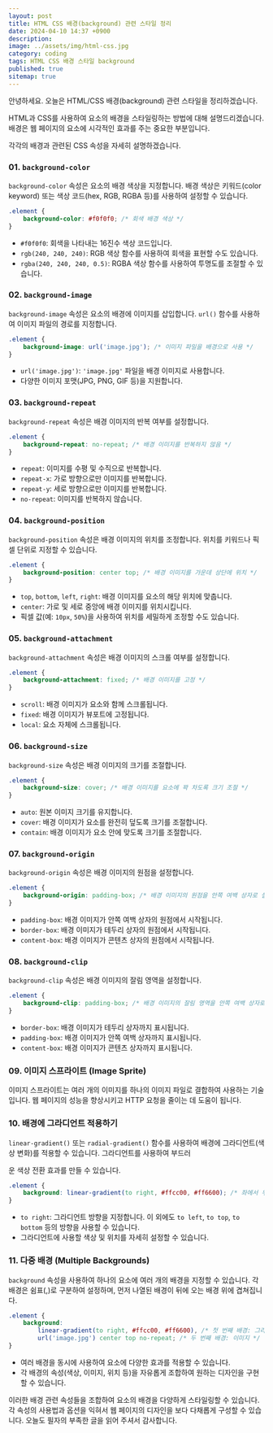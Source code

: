 ```yaml
---
layout: post
title: HTML CSS 배경(background) 관련 스타일 정리
date: 2024-04-10 14:37 +0900
description: 
image: ../assets/img/html-css.jpg
category: coding
tags: HTML CSS 배경 스타일 background
published: true
sitemap: true
---
```


안녕하세요. 오늘은 HTML/CSS 배경(background) 관련 스타일을 정리하겠습니다.

HTML과 CSS를 사용하여 요소의 배경을 스타일링하는 방법에 대해 설명드리겠습니다. 배경은 웹 페이지의 요소에 시각적인 효과를 주는 중요한 부분입니다.


각각의 배경과 관련된 CSS 속성을 자세히 설명하겠습니다.

### 01. `background-color`

`background-color` 속성은 요소의 배경 색상을 지정합니다. 배경 색상은 키워드(color keyword) 또는 색상 코드(hex, RGB, RGBA 등)를 사용하여 설정할 수 있습니다.

```css
.element {
    background-color: #f0f0f0; /* 회색 배경 색상 */
}
```

- `#f0f0f0`: 회색을 나타내는 16진수 색상 코드입니다.
- `rgb(240, 240, 240)`: RGB 색상 함수를 사용하여 회색을 표현할 수도 있습니다.
- `rgba(240, 240, 240, 0.5)`: RGBA 색상 함수를 사용하여 투명도를 조절할 수 있습니다.

### 02. `background-image`

`background-image` 속성은 요소의 배경에 이미지를 삽입합니다. `url()` 함수를 사용하여 이미지 파일의 경로를 지정합니다.

```css
.element {
    background-image: url('image.jpg'); /* 이미지 파일을 배경으로 사용 */
}
```

- `url('image.jpg')`: `'image.jpg'` 파일을 배경 이미지로 사용합니다.
- 다양한 이미지 포맷(JPG, PNG, GIF 등)을 지원합니다.

### 03. `background-repeat`

`background-repeat` 속성은 배경 이미지의 반복 여부를 설정합니다.

```css
.element {
    background-repeat: no-repeat; /* 배경 이미지를 반복하지 않음 */
}
```

- `repeat`: 이미지를 수평 및 수직으로 반복합니다.
- `repeat-x`: 가로 방향으로만 이미지를 반복합니다.
- `repeat-y`: 세로 방향으로만 이미지를 반복합니다.
- `no-repeat`: 이미지를 반복하지 않습니다.

### 04. `background-position`

`background-position` 속성은 배경 이미지의 위치를 조정합니다. 위치를 키워드나 픽셀 단위로 지정할 수 있습니다.

```css
.element {
    background-position: center top; /* 배경 이미지를 가운데 상단에 위치 */
}
```

- `top`, `bottom`, `left`, `right`: 배경 이미지를 요소의 해당 위치에 맞춥니다.
- `center`: 가로 및 세로 중앙에 배경 이미지를 위치시킵니다.
- 픽셀 값(예: `10px`, `50%`)을 사용하여 위치를 세밀하게 조정할 수도 있습니다.

### 05. `background-attachment`

`background-attachment` 속성은 배경 이미지의 스크롤 여부를 설정합니다.

```css
.element {
    background-attachment: fixed; /* 배경 이미지를 고정 */
}
```

- `scroll`: 배경 이미지가 요소와 함께 스크롤됩니다.
- `fixed`: 배경 이미지가 뷰포트에 고정됩니다.
- `local`: 요소 자체에 스크롤됩니다.

### 06. `background-size`

`background-size` 속성은 배경 이미지의 크기를 조절합니다.

```css
.element {
    background-size: cover; /* 배경 이미지를 요소에 꽉 차도록 크기 조절 */
}
```

- `auto`: 원본 이미지 크기를 유지합니다.
- `cover`: 배경 이미지가 요소를 완전히 덮도록 크기를 조절합니다.
- `contain`: 배경 이미지가 요소 안에 맞도록 크기를 조절합니다.

### 07. `background-origin`

`background-origin` 속성은 배경 이미지의 원점을 설정합니다.

```css
.element {
    background-origin: padding-box; /* 배경 이미지의 원점을 안쪽 여백 상자로 설정 */
}
```

- `padding-box`: 배경 이미지가 안쪽 여백 상자의 원점에서 시작됩니다.
- `border-box`: 배경 이미지가 테두리 상자의 원점에서 시작됩니다.
- `content-box`: 배경 이미지가 콘텐츠 상자의 원점에서 시작됩니다.

### 08. `background-clip`

`background-clip` 속성은 배경 이미지의 잘림 영역을 설정합니다.

```css
.element {
    background-clip: padding-box; /* 배경 이미지의 잘림 영역을 안쪽 여백 상자로 설정 */
}
```

- `border-box`: 배경 이미지가 테두리 상자까지 표시됩니다.
- `padding-box`: 배경 이미지가 안쪽 여백 상자까지 표시됩니다.
- `content-box`: 배경 이미지가 콘텐츠 상자까지 표시됩니다.

### 09. 이미지 스프라이트 (Image Sprite)

이미지 스프라이트는 여러 개의 이미지를 하나의 이미지 파일로 결합하여 사용하는 기술입니다. 웹 페이지의 성능을 향상시키고 HTTP 요청을 줄이는 데 도움이 됩니다.

### 10. 배경에 그라디언트 적용하기

`linear-gradient()` 또는 `radial-gradient()` 함수를 사용하여 배경에 그라디언트(색상 변화)를 적용할 수 있습니다. 그라디언트를 사용하여 부드러

운 색상 전환 효과를 만들 수 있습니다.

```css
.element {
    background: linear-gradient(to right, #ffcc00, #ff6600); /* 좌에서 우로 그라디언트 적용 */
}
```

- `to right`: 그라디언트 방향을 지정합니다. 이 외에도 `to left`, `to top`, `to bottom` 등의 방향을 사용할 수 있습니다.
- 그라디언트에 사용할 색상 및 위치를 자세히 설정할 수 있습니다.

### 11. 다중 배경 (Multiple Backgrounds)

`background` 속성을 사용하여 하나의 요소에 여러 개의 배경을 지정할 수 있습니다. 각 배경은 쉼표(,)로 구분하여 설정하며, 먼저 나열된 배경이 뒤에 오는 배경 위에 겹쳐집니다.

```css
.element {
    background:
        linear-gradient(to right, #ffcc00, #ff6600), /* 첫 번째 배경: 그라디언트 */
        url('image.jpg') center top no-repeat; /* 두 번째 배경: 이미지 */
}
```

- 여러 배경을 동시에 사용하여 요소에 다양한 효과를 적용할 수 있습니다.
- 각 배경의 속성(색상, 이미지, 위치 등)을 자유롭게 조합하여 원하는 디자인을 구현할 수 있습니다.

이러한 배경 관련 속성들을 조합하여 요소의 배경을 다양하게 스타일링할 수 있습니다. 각 속성의 사용법과 옵션을 익혀서 웹 페이지의 디자인을 보다 다채롭게 구성할 수 있습니다.
오늘도 필자의 부족한 글을 읽어 주셔서 감사합니다.
